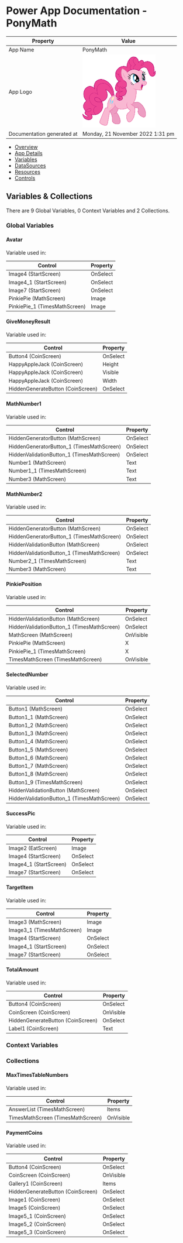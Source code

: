 ﻿# Power App Documentation \- PonyMath

| Property                   | Value                                                          |
| -------------------------- | -------------------------------------------------------------- |
| App Name                   | PonyMath                                                       |
| App Logo                   | <img alt="App Logo" src="resources/applogo.png" width="200" /> |
| Documentation generated at | Monday, 21 November 2022 1:31 pm                               |

- [Overview](index-PonyMath.md)
- [App Details](appdetails-PonyMath.md)
- [Variables](variables-PonyMath.md)
- [DataSources](datasources-PonyMath.md)
- [Resources](resources-PonyMath.md)
- [Controls](controls-PonyMath.md)

## Variables & Collections

There are 9 Global Variables, 0 Context Variables and 2 Collections.

### Global Variables

#### Avatar

Variable used in:

| Control                        | Property |
| ------------------------------ | -------- |
| Image4 (StartScreen)           | OnSelect |
| Image4\_1 (StartScreen)        | OnSelect |
| Image7 (StartScreen)           | OnSelect |
| PinkiePie (MathScreen)         | Image    |
| PinkiePie\_1 (TimesMathScreen) | Image    |

#### GiveMoneyResult

Variable used in:

| Control                           | Property |
| --------------------------------- | -------- |
| Button4 (CoinScreen)              | OnSelect |
| HappyAppleJack (CoinScreen)       | Height   |
| HappyAppleJack (CoinScreen)       | Visible  |
| HappyAppleJack (CoinScreen)       | Width    |
| HiddenGenerateButton (CoinScreen) | OnSelect |

#### MathNumber1

Variable used in:

| Control                                     | Property |
| ------------------------------------------- | -------- |
| HiddenGeneratorButton (MathScreen)          | OnSelect |
| HiddenGeneratorButton\_1 (TimesMathScreen)  | OnSelect |
| HiddenValidationButton\_1 (TimesMathScreen) | OnSelect |
| Number1 (MathScreen)                        | Text     |
| Number1\_1 (TimesMathScreen)                | Text     |
| Number3 (MathScreen)                        | Text     |

#### MathNumber2

Variable used in:

| Control                                     | Property |
| ------------------------------------------- | -------- |
| HiddenGeneratorButton (MathScreen)          | OnSelect |
| HiddenGeneratorButton\_1 (TimesMathScreen)  | OnSelect |
| HiddenValidationButton (MathScreen)         | OnSelect |
| HiddenValidationButton\_1 (TimesMathScreen) | OnSelect |
| Number2\_1 (TimesMathScreen)                | Text     |
| Number3 (MathScreen)                        | Text     |

#### PinkiePosition

Variable used in:

| Control                                     | Property  |
| ------------------------------------------- | --------- |
| HiddenValidationButton (MathScreen)         | OnSelect  |
| HiddenValidationButton\_1 (TimesMathScreen) | OnSelect  |
| MathScreen (MathScreen)                     | OnVisible |
| PinkiePie (MathScreen)                      | X         |
| PinkiePie\_1 (TimesMathScreen)              | X         |
| TimesMathScreen (TimesMathScreen)           | OnVisible |

#### SelectedNumber

Variable used in:

| Control                                     | Property |
| ------------------------------------------- | -------- |
| Button1 (MathScreen)                        | OnSelect |
| Button1\_1 (MathScreen)                     | OnSelect |
| Button1\_2 (MathScreen)                     | OnSelect |
| Button1\_3 (MathScreen)                     | OnSelect |
| Button1\_4 (MathScreen)                     | OnSelect |
| Button1\_5 (MathScreen)                     | OnSelect |
| Button1\_6 (MathScreen)                     | OnSelect |
| Button1\_7 (MathScreen)                     | OnSelect |
| Button1\_8 (MathScreen)                     | OnSelect |
| Button1\_9 (TimesMathScreen)                | OnSelect |
| HiddenValidationButton (MathScreen)         | OnSelect |
| HiddenValidationButton\_1 (TimesMathScreen) | OnSelect |

#### SuccessPic

Variable used in:

| Control                 | Property |
| ----------------------- | -------- |
| Image2 (EatScreen)      | Image    |
| Image4 (StartScreen)    | OnSelect |
| Image4\_1 (StartScreen) | OnSelect |
| Image7 (StartScreen)    | OnSelect |

#### TargetItem

Variable used in:

| Control                     | Property |
| --------------------------- | -------- |
| Image3 (MathScreen)         | Image    |
| Image3\_1 (TimesMathScreen) | Image    |
| Image4 (StartScreen)        | OnSelect |
| Image4\_1 (StartScreen)     | OnSelect |
| Image7 (StartScreen)        | OnSelect |

#### TotalAmount

Variable used in:

| Control                           | Property  |
| --------------------------------- | --------- |
| Button4 (CoinScreen)              | OnSelect  |
| CoinScreen (CoinScreen)           | OnVisible |
| HiddenGenerateButton (CoinScreen) | OnSelect  |
| Label1 (CoinScreen)               | Text      |

### Context Variables

### Collections

#### MaxTimesTableNumbers

Variable used in:

| Control                           | Property  |
| --------------------------------- | --------- |
| AnswerList (TimesMathScreen)      | Items     |
| TimesMathScreen (TimesMathScreen) | OnVisible |

#### PaymentCoins

Variable used in:

| Control                           | Property  |
| --------------------------------- | --------- |
| Button4 (CoinScreen)              | OnSelect  |
| CoinScreen (CoinScreen)           | OnVisible |
| Gallery1 (CoinScreen)             | Items     |
| HiddenGenerateButton (CoinScreen) | OnSelect  |
| Image1 (CoinScreen)               | OnSelect  |
| Image5 (CoinScreen)               | OnSelect  |
| Image5\_1 (CoinScreen)            | OnSelect  |
| Image5\_2 (CoinScreen)            | OnSelect  |
| Image5\_3 (CoinScreen)            | OnSelect  |
